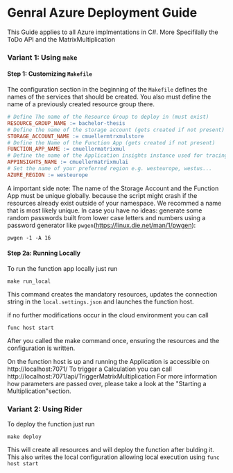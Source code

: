 # Genral Azure Deployment Guide

This Guide applies to all Azure implmentations in C#. More Specifilally the ToDo API and the MatrixMultiplication


### Variant 1: Using `make`

#### Step 1: Customizing `Makefile`

The configuration section in the beginning of the `Makefile` defines the names of the services that should be created.
You also must define the name of a previously created resource group there.

```makefile
# Define The name of the Resource Group to deploy in (must exist)
RESOURCE_GROUP_NAME := bachelor-thesis
# Define the name of the storage account (gets created if not present)
STORAGE_ACCOUNT_NAME := cmuellermtrxmulstore
# Define the Name of the Function App (gets created if not present)
FUNCTION_APP_NAME := cmuellermatrixmul
# Define the name of the Application insights instance used for tracing/logging (gets created if not present)
APPINSIGHTS_NAME := cmuellermatrixmulai
# Set the name of your preferred region e.g. westeurope, westus...
AZURE_REGION := westeurope
```

A important side note: The name of the Storage Account and the Function App must be unique globally. because the script
might crash if the resources already exist outside of your namespace. We recommed a name that is most likely unique.
In case you have no ideas: generate some random passwords built from lower case letters and numbers using a password generator
like `pwgen`(https://linux.die.net/man/1/pwgen):
```
pwgen -1 -A 16
```

#### Step 2a: Running Locally

To run the function app locally just run
```
make run_local
```

This command creates the mandatory resources, updates the connection string in the `local.settings.json` and launches the function host.

if no further modifications occur in the cloud environment you can call 
```
func host start
```
After you called the make command once, ensuring the resources and the configuration is written.

On the function host is up and running the Application is accessible on http://localhost:7071/
To trigger a Calculation you can call http://localhost:7071/api/TriggerMatrixMultiplication
For more information how parameters are passed over, please take a look at the "Starting a Multiplication"section.


### Variant 2: Using Rider

To deploy the function just run
```
make deploy
```

This will create all resources and will deploy the function after bulding it.
This also writes the local configuration allowing local execution using `func host start`

